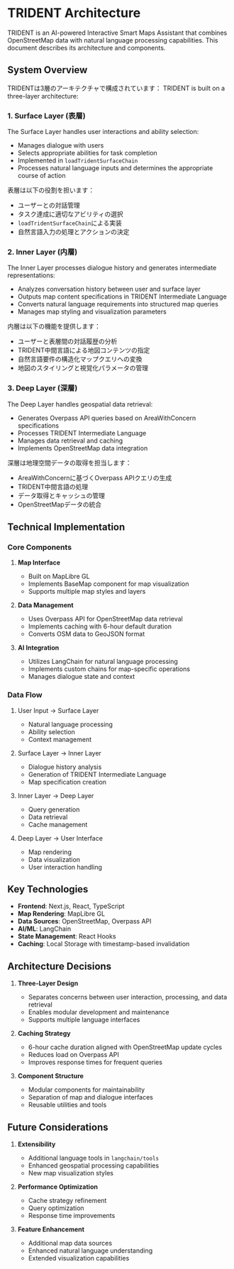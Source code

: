 # TRIDENT Architecture

TRIDENT is an AI-powered Interactive Smart Maps Assistant that combines OpenStreetMap data with natural language processing capabilities. This document describes its architecture and components.

## System Overview

TRIDENTは3層のアーキテクチャで構成されています：
TRIDENT is built on a three-layer architecture:

### 1. Surface Layer (表層)

The Surface Layer handles user interactions and ability selection:
- Manages dialogue with users
- Selects appropriate abilities for task completion
- Implemented in `loadTridentSurfaceChain`
- Processes natural language inputs and determines the appropriate course of action

表層は以下の役割を担います：
- ユーザーとの対話管理
- タスク達成に適切なアビリティの選択
- `loadTridentSurfaceChain`による実装
- 自然言語入力の処理とアクションの決定

### 2. Inner Layer (内層)

The Inner Layer processes dialogue history and generates intermediate representations:
- Analyzes conversation history between user and surface layer
- Outputs map content specifications in TRIDENT Intermediate Language
- Converts natural language requirements into structured map queries
- Manages map styling and visualization parameters

内層は以下の機能を提供します：
- ユーザーと表層間の対話履歴の分析
- TRIDENT中間言語による地図コンテンツの指定
- 自然言語要件の構造化マップクエリへの変換
- 地図のスタイリングと視覚化パラメータの管理

### 3. Deep Layer (深層)

The Deep Layer handles geospatial data retrieval:
- Generates Overpass API queries based on AreaWithConcern specifications
- Processes TRIDENT Intermediate Language
- Manages data retrieval and caching
- Implements OpenStreetMap data integration

深層は地理空間データの取得を担当します：
- AreaWithConcernに基づくOverpass APIクエリの生成
- TRIDENT中間言語の処理
- データ取得とキャッシュの管理
- OpenStreetMapデータの統合

## Technical Implementation

### Core Components

1. **Map Interface**
   - Built on MapLibre GL
   - Implements BaseMap component for map visualization
   - Supports multiple map styles and layers

2. **Data Management**
   - Uses Overpass API for OpenStreetMap data retrieval
   - Implements caching with 6-hour default duration
   - Converts OSM data to GeoJSON format

3. **AI Integration**
   - Utilizes LangChain for natural language processing
   - Implements custom chains for map-specific operations
   - Manages dialogue state and context

### Data Flow

1. User Input → Surface Layer
   - Natural language processing
   - Ability selection
   - Context management

2. Surface Layer → Inner Layer
   - Dialogue history analysis
   - Generation of TRIDENT Intermediate Language
   - Map specification creation

3. Inner Layer → Deep Layer
   - Query generation
   - Data retrieval
   - Cache management

4. Deep Layer → User Interface
   - Map rendering
   - Data visualization
   - User interaction handling

## Key Technologies

- **Frontend**: Next.js, React, TypeScript
- **Map Rendering**: MapLibre GL
- **Data Sources**: OpenStreetMap, Overpass API
- **AI/ML**: LangChain
- **State Management**: React Hooks
- **Caching**: Local Storage with timestamp-based invalidation

## Architecture Decisions

1. **Three-Layer Design**
   - Separates concerns between user interaction, processing, and data retrieval
   - Enables modular development and maintenance
   - Supports multiple language interfaces

2. **Caching Strategy**
   - 6-hour cache duration aligned with OpenStreetMap update cycles
   - Reduces load on Overpass API
   - Improves response times for frequent queries

3. **Component Structure**
   - Modular components for maintainability
   - Separation of map and dialogue interfaces
   - Reusable utilities and tools

## Future Considerations

1. **Extensibility**
   - Additional language tools in `langchain/tools`
   - Enhanced geospatial processing capabilities
   - New map visualization styles

2. **Performance Optimization**
   - Cache strategy refinement
   - Query optimization
   - Response time improvements

3. **Feature Enhancement**
   - Additional map data sources
   - Enhanced natural language understanding
   - Extended visualization capabilities

